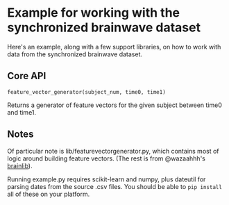 # Example for working with the synchronized brainwave dataset

Here's an example, along with a few support libraries, on how to work with data from the synchronized brainwave dataset.

## Core API

`feature_vector_generator(subject_num, time0, time1)`

Returns a generator of feature vectors for the given subject between time0 and time1.

## Notes

Of particular note is lib/featurevectorgenerator.py, which contains most of logic around building feature vectors. (The rest is from @wazaahhh's [brainlib](https://github.com/wazaahhh/brainlib)).

Running example.py requires scikit-learn and numpy, plus dateutil for parsing dates from the source .csv files. You should be able to `pip install` all of these on your platform.